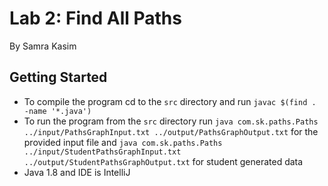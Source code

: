 # Lab 2: Find All Paths
By Samra Kasim

## Getting Started
* To compile the program cd to the `src` directory and run `javac $(find . -name '*.java')`
* To run the program from the `src` directory run `java com.sk.paths.Paths ../input/PathsGraphInput.txt ../output/PathsGraphOutput.txt`
for the provided input file and `java com.sk.paths.Paths ../input/StudentPathsGraphInput.txt ../output/StudentPathsGraphOutput.txt`
for student generated data
* Java 1.8 and IDE is IntelliJ
